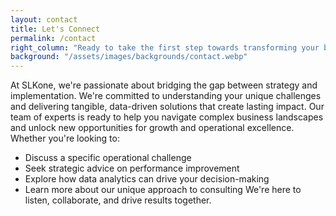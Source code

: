 ```yaml
---
layout: contact
title: Let's Connect
permalink: /contact
right_column: "Ready to take the first step towards transforming your business? Reach out to us today. Our team is eager to understand your needs and explore how we can help you achieve your goals. "
background: "/assets/images/backgrounds/contact.webp"
---
```

At SLKone, we're passionate about bridging the gap between strategy and implementation. We're committed to understanding your unique challenges and delivering tangible, data-driven solutions that create lasting impact. Our team of experts is ready to help you navigate complex business landscapes and unlock new opportunities for growth and operational excellence.
Whether you're looking to:
- Discuss a specific operational challenge
- Seek strategic advice on performance improvement
- Explore how data analytics can drive your decision-making
- Learn more about our unique approach to consulting
We're here to listen, collaborate, and drive results together.
